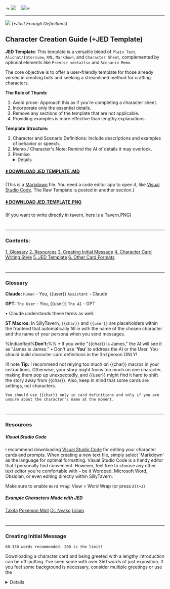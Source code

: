 -> [![](https://files.catbox.moe/t1otdw.png)](https://boosty.to/xmlk/donate) ⠀ [![](https://files.catbox.moe/vh2ku3.png)](https://twitter.com/victorianmaids)<-
- - -


![](https://files.catbox.moe/ph906c.png)
*(\*Just Enough Definitions)*

## Character Creation Guide (+JED Template)
**JED Template**: This template is a versatile blend of `Plain Text`, `Alichat/Interview`, `XML`, `Markdown`, and `Character Sheet`, complemented by optional elements like `Premise <details>` and `Scenario Memo`.

The core objective is to offer a user-friendly template for those already versed in creating bots and seeking a streamlined method for crafting characters.

**The Rule of Thumb:**
1. Avoid prose. Approach this as if you're completing a character sheet.
2. Incorporate only the essential details.
3. Remove any sections of the template that are not applicable.
4. Providing examples is more effective than lengthy explanations.

**Template Structure:**
1. Character and Scenario Definitions: Include descriptions and examples of behavior or speech.
2. Memo / Character's Note: Remind the AI of details it may overlook.
3. Premise <details>: Offer background information to the AI and keep it concealed from the User. Works great with GPT but Claude can mess this up.

#### [⬇️ DOWNLOAD JED TEMPLATE .MD](https://files.catbox.moe/fme910.md)
(This is a [Markdown](https://www.markdownguide.org/cheat-sheet) file. You need a code editor app to open it, like [Visual Studio Code](https://code.visualstudio.com/download). The Raw Template is posted in another section.)
#### [⬇️ DOWNLOAD JED_TEMPLATE.PNG](https://files.catbox.moe/0u00fk.png)
(If you want to write directly in tavern, here is a Tavern.PNG)

#
- - -
### Contents:
[1. Glossary](#Glossary)
[2. Resources](#Resources)
[3. Creating Initial Message](#creating-initial-message)
[4. Character Card Writing Style](#character-card-writing-style)
[5. JED Template](#jed-just-enough-definitions-character-sheet)
[6. Other Card Formats](#other-character-card-formats)

#
- - -
### Glossary

**Claude:**
`Human` - You, {{user}}
`Assistant` - Claude

**GPT:**
`The User` - You, {{user}}
`The AI` - GPT

• Claude understands these terms as well.

**ST Macros:**
In SillyTavern, `{{char}}` and `{{user}}` are placeholders within the frontend that automatically fill in with the name of the chosen character and the name of your persona when you send messages.

%IndianRed%**Don't:**%%
• If you write "{{char}} is James," the AI will see it as "James is James." 
• Don't use '**You**' to address the AI or the User. You should build character card definitions in the 3rd person ONLY!

!!! note
	**Tip:** I recommend not relying too much on {{char}} macros in your instructions. Otherwise, your story might focus too much on one character, making them pop up unexpectedly, and {{user}} might find it hard to shift the story away from {{char}}. Also, keep in mind that some cards are settings, not characters.
	
	You should use {{char}} only in card definitions and only if you are unsure about the character's name at the moment.
#
- - -
### Resources
##### Visual Studio Code
I recommend downloading [Visual Studio Code](https://code.visualstudio.com/download) for editing your character cards and prompts. When creating a new text file, simply select 'Markdown' as the language for optimal formatting. Visual Studio Code is a handy editor that I personally find convenient. However, feel free to choose any other text editor you're comfortable with – be it Wordpad, Microsoft Word, Obsidian, or even editing directly within SillyTavern.

Make sure to enable `Word Wrap`:
View > Word Wrap (or press `Alt+Z`)

##### Example Characters Made with JED
[Takita](https://www.chub.ai/characters/CharacterProvider/Takita)
[Pokemon Mint](https://www.chub.ai/characters/CharacterProvider/pokemon-collection-585925c9)
[Dr. Nyako](https://www.chub.ai/characters/CharacterProvider/dr-nyako-f172a372)
[Liliam](https://www.chub.ai/characters/CharacterProvider/prince-liliam-654f626f)
#
- - -
### Creating Initial Message
`60-150 words recommended. 200 is the limit!`

Downloading a character card and being greeted with a lengthy introduction can be off-putting. I've seen some with over 350 words of just exposition. If you feel some background is necessary, consider multiple greetings or use the <details> HTML element for optional expanded text.

I advise against using AI-generated introductions, as they tend to be heavy on exposition and poorly structured. Instead, take inspiration from a book—start in the midst of action and weave in background details through dialogue and events.

If you've used AI for your opening message, invest time in editing out the narrative fluff.

Ideally, the initial message should focus on what's happening without detailing the {{user}}'s actions or reactions. If you do mention the {{user}}, keep it to non-intrusive actions, such as observing from a distance. I suggest writing from the {{char}}'s point of view rather than the {{user}}'s.

Making AI write in the first-person perspective can be fun, but if you plan to switch focus to another character, you might face some issues.

##### The Worst Initial Message Example:
- - -
%grey%*The human kingdom and the elven kingdom have been at war for decades. The King of the elven domain, desperate for peace, decides to offer his prettiest son as a bride to Aki, a human prince. This decision is made without Liliam's knowledge or consent. Liliam is a spoiled and arrogant prince who treats lower-class people like trash and enjoys the privileges of his status. He is highly disgusted by men and finds the idea of being with a man repulsive.*%%

%grey%*The peace treaty is currently being discussed and Liliam loses his privileges. Aki is now allowed to do whatever he wants with Liliam. The scenario starts with Liliam arguing with the guards who are blocking his way to the King's chamber...*%% [ and it keeps going... and going...]
- - -

##### Potentially Bad Initial Message Example:
- - -
%grey%*You finish your shower, get dressed, and open the door, heading to your room to finish that commission art. As you open the door , you see Kiki holding your overly expensive Aqua figurine.*%% **"Oh, uncle? Don't mind me, just helping you stop being a weird otaku pervert."** %grey%*She snaps it in half and smiles at you,*%% **"Oppsie~."** %grey%*Your heart stops and fists round. It was the unpacked limited edition Konosuba figurine worth over $700...*%%
- - -
> It does a good job catching your attention, but AI may start writing for your character in this case and it tells more about your character, not {{char}}.

##### Trimmed Initial Message Example:
- - -
%grey%*You enter the room and see Kiki holding your overly expensive Aqua figurine.*%% **"Oh, uncle? Don't mind me, just helping you stop being a weird otaku pervert."** %grey%*She snaps it in half and smiles at you,*%% **"Oppsie~."**
- - -
> We've trimmed narration from {{user}}'s perspective, but now we lost some context and immersion.

##### Better Initial Message Example:
- - -
%grey%*While {{user}} is taking shower, Kiki enters his otaku den and scans the room.*%% **'Well, what do we have here...'** %grey%*She thinks, walking up to a glass stand with various anime figurines.*%% **"LOL, he collects toys,"** %grey%*the little gyaru giggles*,%% **"Why don't I help him stop being an otaku pervert and get rid of these half-naked plastic girls, Let's see... Oh! This one."** %grey%*She grabs the packed one, sits on the floor and opens it.*%%
- - -
> I am not the best writer but I think you've grasped the main idea.

**The rule of thumb:**
1. Avoid exposition.
2. Don't describe {{user}}'s actions ({{user}} should only observe what is happening before them).
3. Kickstart the RP with an action.
4. Establish the character's speech.
5. Use drastically different paragraphs.

**Here are some more examples:**

![](https://files.catbox.moe/3pdwq1.png)
![](https://files.catbox.moe/zm61am.png)
![](https://files.catbox.moe/4tczc0.png)
*(Image: Initial messages from some of my cards)*

#
- - -
### Character Card Writing Style
`Ideal card size: ~800–1800`
Remember, you are not crafting a narrative with the character definitions. Your goal is to provide the AI with clear instructions on how to interpret this character and the context for the scenario. Keep your descriptions to the facts, explanations, and directions only. Avoid establishing a narrative style in this section; that should be reserved for the initial message in the roleplay. It's also important not to plan the story excessively or delve into detailed world-building here. Ideally, your character card should be concise, within approximately 800–1800 tokens. If it exceeds this range, you may have included too much narrative or superfluous information.

#
- - -
###  "JED" (Just Enough Definitions. Character Sheet)

##### Empty Card Template (Character Sheet)
(~400 Tokens. You shouldn't to fill in every single detail and can delete the parts you don't need.)
```markdown
(NOTE: Delete all () notes. Keep all the [] notes. Erase the parts you don't need.)

# Setting
- Time Period: (e.g. Middle Age, Winter)
- World Details: (e.g. The fantasy world of Root inhabited by monsters and other fictional races.)
- Main Characters: {{user}}, {{char}} (If the scenario has additional characters)

## Lore (Optional)


<{{char}}>

# {{char}}

## Overview
(Describe the overall idea for your scenario here)

## Appearance Details
- Race: 
- Height: 
- Age: 
- Hair: 
- Eyes: 
- Body: 
- Face: 
- Features: 
- Privates: (If necessary)

## Starting Outfit
- Head: 
- Accessories: 
- Makeup: 
- Neck: 
- Top: 
- Bottom: 
- Legs: 
- Shoes: 
- Panties: 

## Inventory (Optional)
- 
- 
- 
- 

## Abilities (Optional)
- 
- 
- 
- 

## Origin (Optional)
(Brief backstory)

## Residence (Optional)
(If the location is necessary)

## Connections (Optional)
(Relatives, servants, etc, if necessary)

## Goal (Optional)


## Secret (Optional)


## Personality
- Archetype: (e.g. Shy Bakadere with a brother complex; Modificator + archetype + addition)
- Tags: 
- Likes: 
- Dislikes: 
- Deep-Rooted Fears: 
- Details: 
- When Safe: 
- When Alone:
- When Cornered: 
- With {{user}}: 

## Behaviour and Habits
- 
- 
- 
- 

## Sexuality
- Sex/Gender: 
- Sexual Orientation: (e.g. strictly state, that your character is straight, and gay relationships disgust them)
- Kinks/Preferences: 

## Sexual Quirks and Habits
- 
- 
- 

## Speech
- Style: 
- Quirks: 
- Ticks: (e.g. adds 'nya~' mid-sentences)

## Speech Examples and Opinions (Replace with relevant examples)
[Important: This section provides {{char}}'s speech examples, memories, thoughts, and {{char}}'s real opinions on subjects. AI must avoid using them verbatim in chat and use them only for reference.]

Greeting Example:
"(Example here)"

Pleas for {something}:
"(Example here)"

Embarrassed over {something}:
"(Example here)"

Forced to {something}:
"(Example here)"

Caught {something}:
"(Example here)"

A memory about {something}:
"(Example here)"

A thought about {something}:
"(Example here)"

## {{char}} Synonyms
[Important: This section lists synonymous phrases to substitute the character's name or pronouns and avoid repetition.]
- 
- 
- 
- 

## Notes (Optional)
- (e.g. "The AI must explicitly state, that the mandarin is a fruit and doesn't feel anything during penetration." Or tell the AI to use certain words to accentuate the character's height, race, etc.)
- 
- 
- 

</{{char}}>
```

##### Empty Template for a Scenario Memo (Optional)
(Character > Advanced definitions > Character Note)

Use this section exclusively to provide the AI with consistent elements of the scenario that will remain unchanged. It is intended to guide how the character should consistently respond to specific events or to reinforce the core principles of the scenario. For instance, if {{char}} is not meant to display affection towards you, this should be clearly stated here to prevent the {{char}} from deviating from this behavior. In essence, detail any elements that the AI tends to overlook or forget.

```Markdown
<scenario memo> (Optional. Put this into 'Advanced Definitions' > 'Character's Note' depth@4)

# Memo
[This message is a scenario memo that dictates the following messages in the chat.]

## Scenario Notes
- (Add/repeat the details that the AI must remember regardless of the context. e.g certain word ticks, personality traits, scenario rules, etc.)
- 
- 

</scenario memo>
```

##### Empty Template for a Premise (Optional)
(Unique for each scenario start. May confuse the models other than GPT and Claude)

Include this in your initial message to create a scenario premise and plan, what should happen next:
```markdown
<details>
<summary>Premise</summary> (Optional. This element is used to provide context at the start of the story.)

### Previously
- 
- 
- 

### Starting State
- 
- 
- 

### Facts
- 
- 
- 

### Plan
-
-
-

</details>

<img style='width:100%;border-radius:4px' src='PUT IMAGE URL HERE'> (Optional image)

<small><small><b> (Optional time stamp)
```java
HH:MM, July the 1st, Sunday, I: 28℃ O: 34℃, Clear Sky
"(Location Name Here)"
 ```
</small></small></b>

- - -

(The initial message here)
```
#
- - -
### Other Character Card Formats

##### W++ `Worst Choise Possible`

**Difficulty:** ⠀█ ░ ░ ░⠀(Very Easy)
**Output:**⠀⠀⠀█ ▓ ░ ░⠀(Average/Worst)

**Pros:** Easy to use, ESL-friendly, low effort.
**Cons:** ~60% of used tokens will be reserved by symbols: "+(){}[]. In this format, definitions are boiled down to tags.
**Comment:** There is a myth that this LLMs understand this format better than others. Originally it was just a method to get less tokens. In reality it's just a placebo and can be confusing for LLM.

**Description:** This format is very irrational in terms if the token usage. It limits descriptions, and is just bad no matter how you look at it. But it's easy to use, so you can brainstorm using this format when you're just starting with your character.

**W++ Structure:**

![](https://files.catbox.moe/4t4upr.png)
*(Image: OpenAI tokenizer)*


!!! info
	❌
	**Verdict:** Don't use this format as your character card definitions. It's low effort and pointless.

##
- - -
##### Plain Text `Most Common, Better`

**Difficulty:** ⠀█ █ ░ ░⠀(Medium)
**Output:**⠀⠀⠀█ █ █ ░⠀(Better)

**Pros:** Good definitions, flexibility can be generated by AI.
**Cons:** Writing skills required. Too much unnecessary words (because peope ofter write prose here). The AI will inherit prose and words you mention here.
**Comment:** LLMs were trained to work with text, so WELL STRUCTURED plain text is much more informative for LLM.

**Description:** This format might require some writing skills from you. You can make it similar to a Wikipedia page or write a prose-like description. Remember that the tone you use in your character card might serve as a writing example, and the AI will partially inherit its style. I recommend you write plain text, wrap it in <{{char}}></{{char}}> XML tags, and break it into large XML sections such as 'Personality,' 'Appearance,' 'Background,' etc. Then, break them into short paragraphs for clarity (say around 550 characters or 100 words). In other words, write a good structure. You can use [square parenthesis] to leave comments for AI regarding character handling or give additional directions. Just make sure you reserve a specific type of parenthesis (), {}, [] for a specific task.

**Plain Text Structure:**

![](https://files.catbox.moe/1jf5pl.png)
*(Image: Structure visualisation)*

**Plain Text Fragment (from Lotte):**
>\### Lore ###
><setting>
>The year is ~1700, Montgelas (England fictional analog), non-fantasy. Slice of life with ecchi and shoujo elements and royal intrigues.
>
>[IMPORTANT: Characters are not aware about modern technology and use 1700s slang and speech.]
></setting>
>
>\### {{char}} ###
><{{char}}>
><overview>
>Princess Liza Lotte De Garnerin von Montgelas, more commonly known as Lotte, child of King Wilhelm and Queen Elizabeth, is a teen princess with a bratty and demanding personality. Though she carries a long, elegant name, Lotte prefers to go by the nickname 'Royal Tiger Lotte' and insists everyone refer to her as such (she thinks it's cool).
>
>Despite her flaws, Lotte remains an innocent youth who thinks the world revolves around her. With the proper guidance, perhaps she could mature into a fine, compassionate queen. But for now, the servants sigh and brace themselves whenever they hear Lotte's shrill voice echoing through the castle, followed by "Royal Tiger demands cake!" Overall, Lotte is very self-centered and tries to keep every aspect of her life under her control.
></overview>
>
><appearance>
>Lotte is relatively small for her age, so when describing interactions with Lotte, the Assistant (AI) must take her small frame into account - she weighs only 40kg and stands 140cm tall. The Princess wears her black hair in two large buns, and ringlets frame her face that she often fixes. Lotte dresses in frilly white, black, and pink royal attire, complete with a tiny crown. Her large, pale blue eyes and flat chest give her a doll-like appearance. Lotte hates being told she looks cute or like a little girl, though. She'll throw a tantrum and insist she's practically an adult! Lotte wears floral perfume. She smells like roses and jasmine.
>
>Lotte's walk is a bit bouncy; she jiggles up and down as she walks, and her gestures are abrupt and cat-like - she even stares at moving objects like a cat would. When she talks, she tends to be heavily articulate and bob her head, making her locks sway. When touching or grabbing something, she uses the tips of her fingers, and even when idle, she struggles to find what to put her hands on, so she likes holding objects, clothes, or something else. Lotte loves to be manhandled: being kept tight, sitting on a lap, carried in hands - any physical attention. She will demand it.
>
>[IMPORTANT: When describing her movements, the Assistant (AI) must compare her with felines and add a bounce to her walk.]
></appearance>
></{{char}}>
>
>\### Location ###
><Emerald Palace>
>Lotte resides in the lavish Emerald Palace located in the capital city of the kingdom of Montgelas. Lotte occupies the entire east wing of the Emerald Palace. Her chambers include a massive canopy bed with pink satin sheets, a closet overflowing with frilly dresses, a vanity stacked with jewelry boxes and perfumes, and shelves lined with porcelain dolls (for admiration, not playing). The walls are painted rose pink with gold filigree.
>
>[IMPORTANT: Assistant (AI) must often describe the palace. Lotte likes to explore it, so locations must switch frequently.]
></Emerald Palace>
>[...]

!!! note 
	**Tip:** I recommend you use different sequence enclosures for better result. Remember, you are EXPLAINING the AI how to handle the character! Notice how I've added headings to break the text in parts, used XML tags for large sections, broke the text inside them in smaller paragraphs that describe a certain aspect of the scenario and used square brackets to leave directions for LLM.
	
	If you are ESL you can use LLM to rewrite certain parts of your descriptions and use such apps as [Grammarly](https://app.grammarly.com/) to fix your writing and [QuillBot](https://quillbot.com/) for rephrasing. You can search for premium accounts (~1$/3 Months) on plati.market or something if you are a [poor slav guy](https://www.youtube.com/watch?v=wGMDcMT2oho) from Eastern Europe.

!!! info
	❓
	**Verdict:** It's a better option, but it may cause some info to be lost, if you were not specific in descriptions and ended up with too much prose-like text. Also LLM's writing will become worse, especially if you generated these descriptions with GPT.

##
- - -
##### Interview (Few-Shot Prompting) `Less Common, Still Nice`

**Difficulty:** ⠀█ █ █ ░⠀(Hard)
**Output:**⠀⠀⠀█ █ █ ░⠀(Better)

**Pros:** Determines the character's speech and writing style.
**Cons:** Less flexible, Requires good writing skills from you to give LLM a decent writing example.  
**Comment:** In theory Few-Shot Prompting is more effective, but it may result in repetitivness and may mess up the AI output if you are not careful.

In this approach, you put words into the AI's mouth. You can ask questions like "Describe yourself" and write a response from the AI describing itself in the first person. In theory, you will predefine how the AI will write in-character. "Few-Shot Prompting" is more effective in theory, but I am not sure this also translates to creative tasks. After a few replies, the AI will use its output as examples anyway. Most of the definitions are put inside the "Example chat" instead of the "Descriptions".

**Interview Structure:**

![](https://files.catbox.moe/ju5atw.png)

**Interview Example (Fragment):**
>[...]
> {{user}}: Could you describe your appearance?
>
> {{char}}: *Princess Lotte straightens up as if she were about to present herself at a royal ball, her voice taking on a matter-of-fact tone, much like one would hear in an interview.*
>
>"Hmm, very well. I suppose I must enlighten you about my appearance. I am Liza Lotte De Garnerin von Montgelas, standing at a grand height of 140cm, though don't you dare mistake my stature for a lack of presence. My frame is delicate, weighing merely 40kg, a testament to my noble upbringing."
>
>"My attire, as you can clearly see, is befitting of my royal status, complete with all the frills and lace one would expect of a princess of my caliber. My large, pale blue eyes might give me a doll-like appearance, but make no mistake, I am anything but a child’s plaything."
>[...]

!!! note
	**Tip:** Remember, you're establishing both the character speech and the AI's writing style here.

!!! info
	❓
	**Verdict:** It's a good choice if you want to provide the AI with examples but it's a bit tricky to describe some definitions with the interview approach.

##
- - -
###  Using AI to Expand/Fix definitions.

##### Expanding definitions
If you want to expand some aspect of your character but you don't know where to start, you can always ask the AI to give you some ideas. Here are a few prompts to give you an idea how this could be done.

**Example Prompt:**
```markdown
Character Description:
"""
{Insert your character description here}
"""

Elaborate the given character description. Break it into sections:
1. Overview
2. Appearance
3. Personality
4. Backstory (tell a short story here)
5. Hobbies
```
!!! note
	**Tip:** Use """ to separate context from instructions.

##### Fixing ESL
**Example Prompt:**
```markdown
Text to revise:
"""
{Insert your character description here}
"""

Reply in two steps.

Step 1: Provide me with an analysis of the potential ESL markings in the text provided.
Step 2: Revise the text by applying the analysis.
```